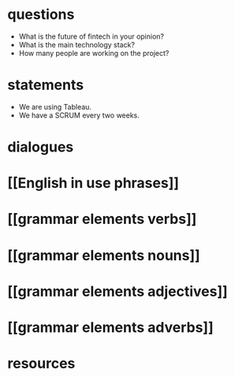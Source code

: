 # questions
- What is the future of fintech in your opinion?
- What is the main technology stack?
- How many people are working on the project?


# statements
- We are using Tableau.
- We have a SCRUM every two weeks.


# dialogues

# [[English in use phrases]]

# [[grammar elements verbs]]

# [[grammar elements nouns]]

# [[grammar elements adjectives]]

# [[grammar elements adverbs]]

# resources
